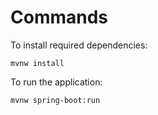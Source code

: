 # Commands

To install required dependencies:
```
mvnw install
```

To run the application:
```
mvnw spring-boot:run
```